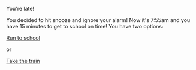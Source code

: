 You're late!

You decided to hit snooze and ignore your alarm!
Now it's 7:55am and you have 15 minutes to get to school on time!
You have two options:

[Run to school](../good-day/run.md)

or

[Take the train](train.md)